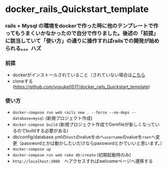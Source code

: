 # docker_rails_Quickstart_template
### rails + Mysql の環境をdockerで作った時に他のテンプレートで作ってもうまくいかなかったので自分で作りました。後述の「前提」に該当していて「使い方」の通りに操作すればrailsでの開発が始められる。。。ハズ

### 前提
- dockerがインストールされていること（されていない場合は[こちら](https://qiita.com/scrummasudar/items/750aa52f4e0e747eed68)
- cloneする(https://github.com/yosuke0517/docker_rails_Quickstart_template)

### 使い方
- `docker-compose run web rails new . --force --no-deps --database=mysql` (新規プロジェクト作成)
- `docker-compose build` (新規プロジェクト作成でGemfileが新しくなっているのでbuildする必要がある)
- db/config/database.ymlの`host`のvalueを`db`へ`username`のvalueを`root`へ変更（passwordとかは動かしたいだけならpasswordとかでいいと思います。）
- `docker-compose up`
- `docker-compose run web rake db:create` (初期起動時のみ)
- `http://localhost:3000`　へアクセスすればwelcomeページへ遷移する
